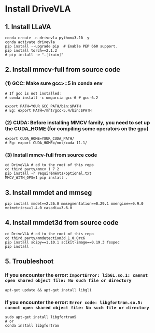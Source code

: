 # Install DriveVLA

## 1. Install LLaVA

```shell
conda create -n drivevla python=3.10 -y
conda activate drivevla
pip install --upgrade pip  # Enable PEP 660 support.
pip install torch==2.1.2
# pip install -e ".[train]"
```

## 2. Install mmcv-full from source code

### (1) GCC: Make sure gcc>=5 in conda env

```shell
# If gcc is not installed:
# conda install -c omgarcia gcc-6 # gcc-6.2

export PATH=YOUR_GCC_PATH/bin:$PATH
# Eg: export PATH=/mnt/gcc-5.4/bin:$PATH
```

### (2) CUDA: Before installing MMCV family, you need to set up the CUDA_HOME (for compiling some operators on the gpu)

```shell
export CUDA_HOME=YOUR_CUDA_PATH/
# Eg: export CUDA_HOME=/mnt/cuda-11.1/
```

### (3) Install mmcv-full from source code

```shell
cd DriveVLA # cd to the root of this repo
cd third_party/mmcv_1_7_2
pip install -r requirements/optional.txt
MMCV_WITH_OPS=1 pip install .
```

## 3. Install mmdet and mmseg

```shell
pip install mmdet==2.26.0 mmsegmentation==0.29.1 mmengine==0.9.0 motmetrics==1.4.0 casadi==3.6.0
```

## 4. Install mmdet3d from source code

```shell
cd DriveVLA # cd to the root of this repo
cd third_party/mmdetection3d_1_0_0rc6
pip install scipy==1.10.1 scikit-image==0.19.3 fsspec
pip install .
```

## 5. Troubleshoot

### If you encounter the error: `ImportError: libGL.so.1: cannot open shared object file: No such file or directory`

```shell
apt-get update && apt-get install libgl1
```

### If you encounter the error: `Error code: libgfortran.so.5: cannot open shared object file: No such file or directory`

```shell
sudo apt-get install libgfortran5
# or
conda install libgfortran
```
